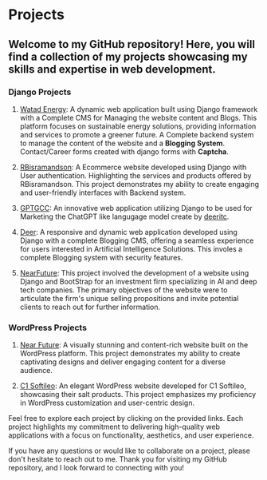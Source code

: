 # Projects

## Welcome to my GitHub repository! Here, you will find a collection of my projects showcasing my skills and expertise in web development.

### Django Projects
1. [Watad Energy](www.watadenergy.com): A dynamic web application built using Django framework with a Complete CMS for Managing the website content and Blogs. This platform focuses on sustainable energy solutions, providing information and services to promote a greener future. A Complete backend system to manage the content of the website and a <b>Blogging System</b>. Contact/Career forms created with django forms with <b>Captcha</b>.

2. [RBisramandson](https://www.rbisramandsons.com/): A Ecommerce website developed using Django with User authentication. Highlighting the services and products offered by RBisramandson. This project demonstrates my ability to create engaging and user-friendly interfaces with Backend system.

3. [GPTGCC](http://gptgcc.com/): An innovative web application utilizing Django to be used for Marketing the ChatGPT like langugage model create by [deeritc](). 

4. [Deer](https://deer.herokuapp.com/): A responsive and dynamic web application developed using Django with a complete Blogging CMS, offering a seamless experience for users interested in Artificial Intelligence Solutions. This involes a complete Blogging system with security features.

5. [NearFuture](https://nearfuture.herokuapp.com/): This project involved the development of a website using Django and BootStrap for an investment firm specializing in AI and deep tech companies. The primary objectives of the website were to articulate the firm's unique selling propositions and invite potential clients to reach out for further information.
 

### WordPress Projects
1. [Near Future](https://nearfuture.website/): A visually stunning and content-rich website built on the WordPress platform. This project demonstrates my ability to create captivating designs and deliver engaging content for a diverse audience.

2. [C1 Softileo](https://c1.softileo.com/): An elegant WordPress website developed for C1 Softileo, showcasing their salt products. This project emphasizes my proficiency in WordPress customization and user-centric design.

Feel free to explore each project by clicking on the provided links. Each project highlights my commitment to delivering high-quality web applications with a focus on functionality, aesthetics, and user experience.

If you have any questions or would like to collaborate on a project, please don't hesitate to reach out to me. Thank you for visiting my GitHub repository, and I look forward to connecting with you!
